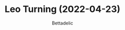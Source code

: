 ---
layout: betta
title: "Leo Turning (2022-04-23)"
author: Bettadelic
comments: true
description: "Leo Turning With Black Outline On White Background."
tags: [Leo Turning, Black Outline, White Background, Random Algorithm]
unitName: "BD220423"
line_color: "Black"
background_color: "White"
width: 1700
height: 1700
algorithm: "Random"
---